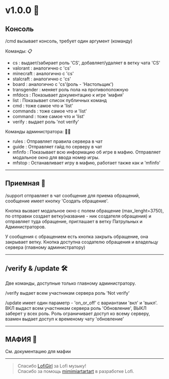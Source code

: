 # v1.0.0 🤖

## Консоль 
/cmd вызывает консоль, требует один аргумент (команду)

Команды: 📋
- cs : выдает/забирает роль 'CS', добавляет/удаляет в ветку чата 'CS'
- valorant : аналогично с 'cs'
- minecraft : аналогично с 'cs'
- stalcraft : аналогично с 'cs'
- board : аналогично с 'cs'(роль - 'Настольщик')
- transgender : меняет роль пола на противоположную
- mfdocs : Показывает документацию к игре 'мафия'
- list : Показывает список публичных команд
- cmd : тоже самое что и 'list'
- commands : тоже самое что и 'list'
- command : тоже самое что и 'list'
- verify : выдает роль 'not verify'

Команды администратора: 🧑‍💻
- rules : Отправляет правила сервера в чат
- guide : Отправляет гайд по серверу в чат
- mfinfo : Показывает всю информацию об игре в мафию. Отправляет модальное окно для ввода номер игры.
- mfstop : Останавливает игру в мафию, работает также как и 'mfinfo'

***

## Приемная 🤵
/support отправляет в чат сообщение для приема обращений, сообщение имеет кнопку 'Создать обращение'.

Кнопка вызвает модальное окно с полем обращение (max_lenght=3750), по отправки создает ветку(название - ник создателя обращения) и отправляет туда обращение, приглашает в ветку Патрульных и Администраторов.

У сообщения с обращением есть кнопка закрыть обращение, она закрывает ветку. Кнопка доступна создателю обращения и владельцу сервера (главному администратору)

***

## /verify & /update 🛠️
Две команды, доступные только главному администратору. 

/verify выдает всем участникам сервера роль 'Not verify'

/update имеет один параметр - 'on_or_off' с вариантами 'вкл' и 'выкл'. ВКЛ выдаст всем участникам сервера роль 'Обновление', ВЫКЛ заберет у всех роль. Роль ограничивает доступ ко всему серверу, взамен выдает доступ к временому чату 'обновление'

***

## МАФИЯ 🔪
См. документацию для мафии

***
> Спасибо [LofiGirl](https://www.youtube.com/@LofiGirl) за Lofi музыку! <br>
> Cпасибо за помощь [mimimiartartart](https://github.com/mimimiartartart) в разработке Lofi.